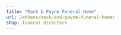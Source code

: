 ```yaml
---
title: "Mack & Payne Funeral Home"
url: /athens/mack-and-payne-funeral-home/
shop: funeral directors
---
```

